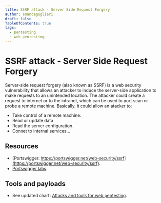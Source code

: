 ```yaml
---
title: SSRF attack - Server Side Request Forgery
author: amandaguglieri
draft: false
TableOfContents: true
tags:
  - pentesting
  - web pentesting
---
```


# SSRF attack - Server Side Request Forgery

Server-side request forgery (also known as SSRF) is a web security vulnerability that allows an attacker to induce the server-side application to make requests to an unintended location. The attacker could create a request to internet or to the intranet, which can be used to port scan or probe a remote machine. Basically, it could allow an atacker to:

- Take control of a remote machine.
- Read or update data
- Read the server configuration.
- Connet to internal services...


## Resources

- [Portswigger: https://portswigger.net/web-security/ssrf](https://portswigger.net/web-security/ssrf).
- [Portswigger labs](https://portswigger.net/web-security/all-labs#server-side-request-forgery-ssrf).


## Tools and payloads 

- See updated chart: [Attacks and tools for web pentesting](../OWASP/index).


